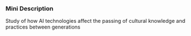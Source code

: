 ### Mini Description

Study of how AI technologies affect the passing of cultural knowledge and practices between generations
